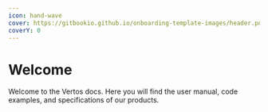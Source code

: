```yaml
---
icon: hand-wave
cover: https://gitbookio.github.io/onboarding-template-images/header.png
coverY: 0
---
```


# Welcome

Welcome to the Vertos docs. Here you will find the user manual, code examples, and specifications of our products.

###
